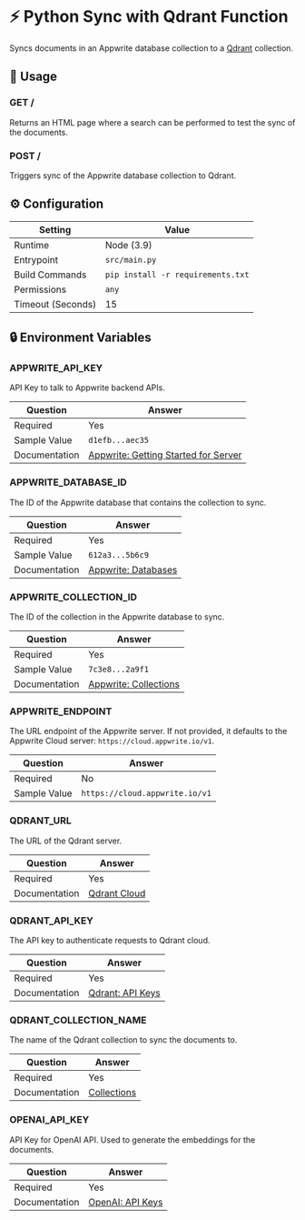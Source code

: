 # ⚡ Python Sync with Qdrant Function

Syncs documents in an Appwrite database collection to a [Qdrant](https://qdrant.tech/) collection.

## 🧰 Usage

### GET /

Returns an HTML page where a search can be performed to test the sync of the documents.

### POST /

Triggers sync of the Appwrite database collection to Qdrant.

## ⚙️ Configuration

| Setting           | Value                             |
| ----------------- | --------------------------------- |
| Runtime           | Node (3.9)                        |
| Entrypoint        | `src/main.py`                     |
| Build Commands    | `pip install -r requirements.txt` |
| Permissions       | `any`                             |
| Timeout (Seconds) | 15                                |

## 🔒 Environment Variables

### APPWRITE_API_KEY

API Key to talk to Appwrite backend APIs.

| Question      | Answer                                                                                             |
| ------------- | -------------------------------------------------------------------------------------------------- |
| Required      | Yes                                                                                                |
| Sample Value  | `d1efb...aec35`                                                                                    |
| Documentation | [Appwrite: Getting Started for Server](https://appwrite.io/docs/getting-started-for-server#apiKey) |

### APPWRITE_DATABASE_ID

The ID of the Appwrite database that contains the collection to sync.

| Question      | Answer                                                    |
| ------------- | --------------------------------------------------------- |
| Required      | Yes                                                       |
| Sample Value  | `612a3...5b6c9`                                           |
| Documentation | [Appwrite: Databases](https://appwrite.io/docs/databases) |

### APPWRITE_COLLECTION_ID

The ID of the collection in the Appwrite database to sync.

| Question      | Answer                                                                 |
| ------------- | ---------------------------------------------------------------------- |
| Required      | Yes                                                                    |
| Sample Value  | `7c3e8...2a9f1`                                                        |
| Documentation | [Appwrite: Collections](https://appwrite.io/docs/databases#collection) |

### APPWRITE_ENDPOINT

The URL endpoint of the Appwrite server. If not provided, it defaults to the Appwrite Cloud server: `https://cloud.appwrite.io/v1`.

| Question     | Answer                         |
| ------------ | ------------------------------ |
| Required     | No                             |
| Sample Value | `https://cloud.appwrite.io/v1` |

### QDRANT_URL

The URL of the Qdrant server.

| Question      | Answer                                                                                             |
| ------------- | -------------------------------------------------------------------------------------------------- |
| Required      | Yes                                                                                                |
| Documentation | [Qdrant Cloud](https://qdrant.tech/documentation/cloud/#getting-started-with-qdrant-managed-cloud) |

### QDRANT_API_KEY

The API key to authenticate requests to Qdrant cloud.

| Question      | Answer                                                                     |
| ------------- | -------------------------------------------------------------------------- |
| Required      | Yes                                                                        |
| Documentation | [Qdrant: API Keys](https://qdrant.tech/documentation/cloud/authentication) |

### QDRANT_COLLECTION_NAME

The name of the Qdrant collection to sync the documents to.

| Question      | Answer                                                                 |
| ------------- | ---------------------------------------------------------------------- |
| Required      | Yes                                                                    |
| Documentation | [Collections](https://qdrant.tech/documentation/concepts/collections/) |

### OPENAI_API_KEY

API Key for OpenAI API. Used to generate the embeddings for the documents.

| Question      | Answer                                                   |
| ------------- | -------------------------------------------------------- |
| Required      | Yes                                                      |
| Documentation | [OpenAI: API Keys](https://platform.openai.com/api-keys) |
